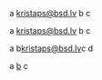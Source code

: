 

a <kristaps@bsd.lv> b c

a kristaps@bsd.lv b c

a b<kristaps@bsd.lv>c d

a [b](kristaps@bsd.lv) c

